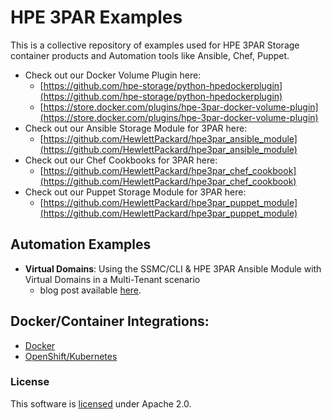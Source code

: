 # HPE 3PAR Examples  
This is a collective repository of examples used for HPE 3PAR Storage container products and Automation tools like Ansible, Chef, Puppet.

* Check out our Docker Volume Plugin here:
  * [https://github.com/hpe-storage/python-hpedockerplugin](https://github.com/hpe-storage/python-hpedockerplugin)
  * [https://store.docker.com/plugins/hpe-3par-docker-volume-plugin](https://store.docker.com/plugins/hpe-3par-docker-volume-plugin)
* Check out our Ansible Storage Module for 3PAR here:
  * [https://github.com/HewlettPackard/hpe3par_ansible_module](https://github.com/HewlettPackard/hpe3par_ansible_module)
* Check out our Chef Cookbooks for 3PAR here:
  * [https://github.com/HewlettPackard/hpe3par_chef_cookbook](https://github.com/HewlettPackard/hpe3par_chef_cookbook)
* Check out our Puppet Storage Module for 3PAR here:
  * [https://github.com/HewlettPackard/hpe3par_puppet_module](https://github.com/HewlettPackard/hpe3par_puppet_module)

## Automation Examples

* **Virtual Domains**: Using the SSMC/CLI & HPE 3PAR Ansible Module with Virtual Domains in a Multi-Tenant scenario
  * blog post available [here](https://developer.hpe.com/blog/using-the-ssmccli-hpe-3par-ansible-module-with-virtual-domains).


## Docker/Container Integrations:

* [Docker](containers/README.md)
* [OpenShift/Kubernetes](containers/kubernetes-openshift/README.md)


### License
This software is [licensed](LICENSE) under Apache 2.0.

